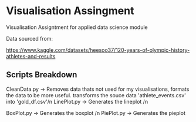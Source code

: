 # Visualisation Assingment
Visualisation Assigntment for applied data science module

Data sourced from: 

https://www.kaggle.com/datasets/heesoo37/120-years-of-olympic-history-athletes-and-results

## Scripts Breakdown

CleanData.py -> Removes data thats not used for my visualisations, formats the data to be more useful. transforms the souce data 'athlete_events.csv' into 'gold_df.csv'/n
LinePlot.py -> Generates the lineplot /n

BoxPlot.py -> Generates the boxplot /n
PiePlot.py -> Generates the pieplot

